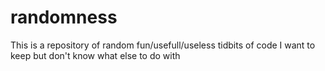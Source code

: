 # randomness

This is a repository of random fun/usefull/useless tidbits of code I want to keep but don't know what else to do with

